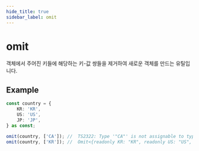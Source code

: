 ```yaml
---
hide_title: true
sidebar_label: omit
---
```


# omit

객체에서 주어진 키들에 해당하는 키-값 쌍들을 제거하여 새로운 객체를 만드는 유틸입니다.

## Example

```typescript
const country = {
    KR: 'KR',
    US: 'US',
    JP: 'JP',
} as const;

omit(country, ['CA']); //  TS2322: Type '"CA"' is not assignable to type '"KR" | "US" | "JP"'
omit(country, ['KR']); //  Omit<{readonly KR: "KR", readonly US: "US", readonly JP: "JP"}, "KR">
```
